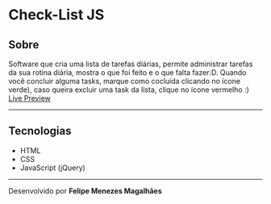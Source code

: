 # Check-List JS

## Sobre
Software que cria uma lista de tarefas diárias, permite administrar tarefas da sua rotina diária, mostra o que foi feito e o que falta fazer:D. Quando você concluir alguma tasks, marque como cocluída clicando no ícone verde), caso queira excluir uma task da lista, clique no ícone vermelho :)  
[Live Preview](https://fmm312.github.io/check-list/)

------------------------------

## Tecnologias
- HTML
- CSS
- JavaScript (jQuery)

------------------------------

Desenvolvido por **Felipe Menezes Magalhães**

